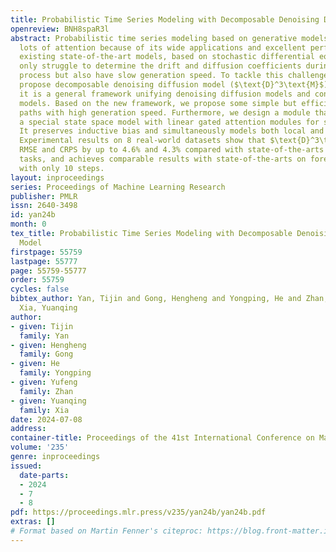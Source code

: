 ```yaml
---
title: Probabilistic Time Series Modeling with Decomposable Denoising Diffusion Model
openreview: BNH8spaR3l
abstract: Probabilistic time series modeling based on generative models has attracted
  lots of attention because of its wide applications and excellent performance. However,
  existing state-of-the-art models, based on stochastic differential equation, not
  only struggle to determine the drift and diffusion coefficients during the design
  process but also have slow generation speed. To tackle this challenge, we firstly
  propose decomposable denoising diffusion model ($\text{D}^3\text{M}$) and prove
  it is a general framework unifying denoising diffusion models and continuous flow
  models. Based on the new framework, we propose some simple but efficient probability
  paths with high generation speed. Furthermore, we design a module that combines
  a special state space model with linear gated attention modules for sequence modeling.
  It preserves inductive bias and simultaneously models both local and global dependencies.
  Experimental results on 8 real-world datasets show that $\text{D}^3\text{M}$ reduces
  RMSE and CRPS by up to 4.6% and 4.3% compared with state-of-the-arts on imputation
  tasks, and achieves comparable results with state-of-the-arts on forecasting tasks
  with only 10 steps.
layout: inproceedings
series: Proceedings of Machine Learning Research
publisher: PMLR
issn: 2640-3498
id: yan24b
month: 0
tex_title: Probabilistic Time Series Modeling with Decomposable Denoising Diffusion
  Model
firstpage: 55759
lastpage: 55777
page: 55759-55777
order: 55759
cycles: false
bibtex_author: Yan, Tijin and Gong, Hengheng and Yongping, He and Zhan, Yufeng and
  Xia, Yuanqing
author:
- given: Tijin
  family: Yan
- given: Hengheng
  family: Gong
- given: He
  family: Yongping
- given: Yufeng
  family: Zhan
- given: Yuanqing
  family: Xia
date: 2024-07-08
address:
container-title: Proceedings of the 41st International Conference on Machine Learning
volume: '235'
genre: inproceedings
issued:
  date-parts:
  - 2024
  - 7
  - 8
pdf: https://proceedings.mlr.press/v235/yan24b/yan24b.pdf
extras: []
# Format based on Martin Fenner's citeproc: https://blog.front-matter.io/posts/citeproc-yaml-for-bibliographies/
---
```


